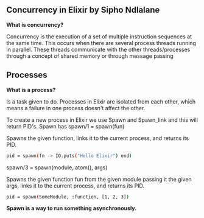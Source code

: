 ## Concurrency in Elixir by Sipho Ndlalane

**What is concurrency?**

Concurrency is the execution of a set of multiple instruction sequences at the same time. This occurs when there are several process threads running in parallel. These threads communicate with the other threads/processes through a concept of shared memory or through message passing

## Processes

**What is a process?**

Is a task given to do.
Processes in Elixir are isolated from each other, which means a failure in one process doesn't affect the other.

To create a new process in Elixir we use Spawn and Spawn_link and this will return PID's.
Spawn has spawn/1 = spawn(fun)

Spawns the given function, links it to the current process, and returns its PID.

```sh
pid = spawn(fn -> IO.puts("Hello Elixir") end)
```
spawn/3 = spawn(module, atom(), args)

Spawns the given function fun from the given module passing it the given args, links it to the current process, and returns its PID.

```sh
pid = spawn(SomeModule, :function, [1, 2, 3])
```

**Spawn is a way to run something asynchronously.**




